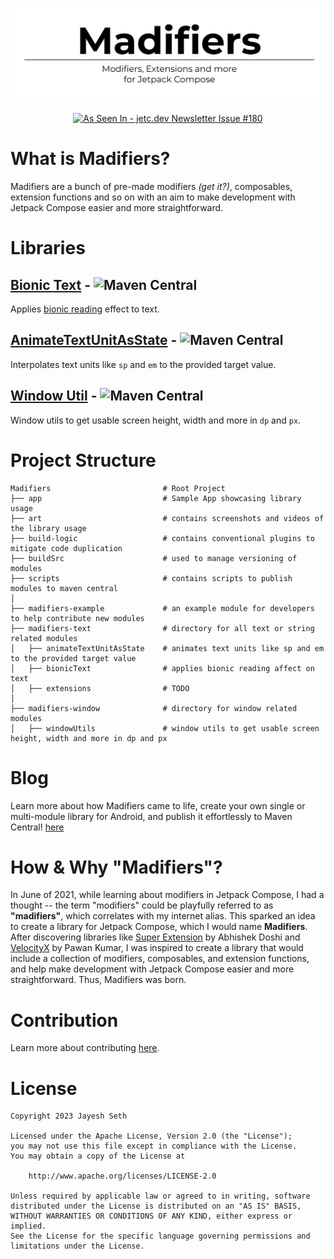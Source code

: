 ![banner art](/art/banner%20art%20-%20madifiers.png)
<p align="center">
    <a href="https://jetc.dev/issues/180.html"><img src="https://img.shields.io/badge/As_Seen_In-jetc.dev_Newsletter_Issue_%23180-blue?logo=Jetpack+Compose&amp;logoColor=white" alt="As Seen In - jetc.dev Newsletter Issue #180"></a>
</p>

# What is Madifiers?
Madifiers are a bunch of pre-made modifiers *(get it?)*, composables, extension functions and so on with an aim to make development with Jetpack Compose easier and more straightforward.

# Libraries
## [Bionic Text](/madifiers-text/bionicText) - ![Maven Central](https://img.shields.io/maven-central/v/pro.jayeshseth.madifiers/windowUtils?style=flat-square)
Applies [bionic reading](https://bionic-reading.com/) effect to text.

## [AnimateTextUnitAsState](/madifiers-text/animateTextUnitAsState) - ![Maven Central](https://img.shields.io/maven-central/v/pro.jayeshseth.madifiers/animateTextUnitAsState?style=flat-square)
Interpolates text units like `sp` and `em` to the provided target value.

## [Window Util](/madifiers-window/windowUtils) - ![Maven Central](https://img.shields.io/maven-central/v/pro.jayeshseth.madifiers/windowUtils?style=flat-square)
Window utils to get usable screen height, width and more in `dp` and `px`.

# Project Structure
```
Madifiers                         # Root Project
├── app                           # Sample App showcasing library usage
├── art                           # contains screenshots and videos of the library usage 
├── build-logic                   # contains conventional plugins to mitigate code duplication
├── buildSrc                      # used to manage versioning of modules
├── scripts                       # contains scripts to publish modules to maven central
│
├── madifiers-example             # an example module for developers to help contribute new modules
├── madifiers-text                # directory for all text or string related modules 
│   ├── animateTextUnitAsState    # animates text units like sp and em to the provided target value
│   ├── bionicText                # applies bionic reading affect on text 
│   ├── extensions                # TODO
│
├── madifiers-window              # directory for window related modules 
│   ├── windowUtils               # window utils to get usable screen height, width and more in dp and px 
```

# Blog 
Learn more about how Madifiers came to life, create your own single or multi-module library for Android, and publish it effortlessly to Maven Central!
[here](https://blog.realogs.in/build-and-publish-multi-module-android-library-to-maven-central/)

# How & Why "Madifiers"?
In June of 2021, while learning about modifiers in Jetpack Compose, I had a thought -- the 
term "modifiers" could be playfully referred to as **"madifiers"**, which correlates with my internet alias.
This sparked an idea to create a library for Jetpack Compose, which I would name **Madifiers**. After discovering
libraries like [Super Extension](https://github.com/AbhishekDoshi26/super_extensions) by Abhishek Doshi and 
[VelocityX](https://velocityx.dev/) by Pawan Kumar, I was inspired to create a library that would include
a collection of modifiers, composables, and extension functions, and help make development with Jetpack Compose
easier and more straightforward. Thus, Madifiers was born.

# Contribution
Learn more about contributing [here](/CONTRIBUTING.md).

# License
```
Copyright 2023 Jayesh Seth

Licensed under the Apache License, Version 2.0 (the "License");
you may not use this file except in compliance with the License.
You may obtain a copy of the License at

    http://www.apache.org/licenses/LICENSE-2.0

Unless required by applicable law or agreed to in writing, software
distributed under the License is distributed on an "AS IS" BASIS,
WITHOUT WARRANTIES OR CONDITIONS OF ANY KIND, either express or implied.
See the License for the specific language governing permissions and
limitations under the License.
```
